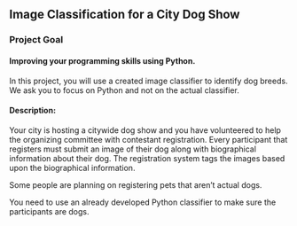 ## Image Classification for a City Dog Show
### Project Goal
#### Improving your programming skills using Python.
In this project, you will use a created image classifier to identify dog breeds. We ask you to focus on Python and not on the actual classifier.

#### Description:
Your city is hosting a citywide dog show and you have volunteered to help the organizing committee with contestant registration. Every participant that registers must submit an image of their dog along with biographical information about their dog. The registration system tags the images based upon the biographical information.

Some people are planning on registering pets that aren’t actual dogs.

You need to use an already developed Python classifier to make sure the participants are dogs.
